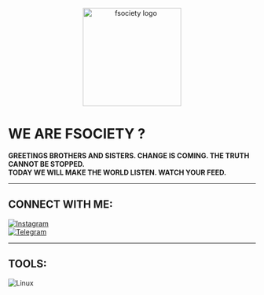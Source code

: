 <p align="center">
  <img src="https://raw.githubusercontent.com/fsociety-root-user/WE-ARE-FSOCIETY-/main/assets/logo.png" width="200" alt="fsociety logo" />
</p>

# WE ARE FSOCIETY ?

**GREETINGS BROTHERS AND SISTERS. CHANGE IS COMING. THE TRUTH CANNOT BE STOPPED.  
TODAY WE WILL MAKE THE WORLD LISTEN. WATCH YOUR FEED.**

---

## CONNECT WITH ME:

[![Instagram](https://img.shields.io/badge/Instagram-FSOCIETY--ROOT-E4405F?style=for-the-badge&logo=instagram&logoColor=white)](https://instagram.com/fsocietyrootuser)  
[![Telegram](https://img.shields.io/badge/Telegram-Join%20Channel-26A5E4?style=for-the-badge&logo=telegram&logoColor=white)](https://t.me/+SuUFDpKZjf82ZDI1)

---

## TOOLS:

![Linux](https://img.shields.io/badge/Linux-FSOCIETY-000?style=for-the-badge&logo=linux&logoColor=white)
